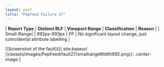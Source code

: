 ```yaml
---
layout: post
title: "PepFeed Failure 27"
---
```

| **Report Type** | **Distinct RLF** | **Viewport Range** | **Classification** | **Reason** |
| Small-Range|  | 992px-993px | FP | No significant layout change, just coincidental attribute labelling | 

![Screenshot of the fault]({{ site.baseurl }}/assets/images/PepFeed/fault27/smallrangeWidth992.png){: .center-image }